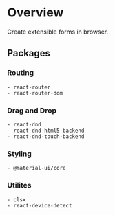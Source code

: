 # Overview
Create extensible forms in browser.

## Packages

### Routing
    - react-router
    - react-router-dom

### Drag and Drop
    - react-dnd
    - react-dnd-html5-backend
    - react-dnd-touch-backend

### Styling
    - @material-ui/core

### Utilites
    - clsx
    - react-device-detect
